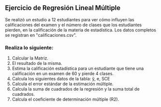 ## Ejercicio de Regresión Lineal Múltiple

Se realizó un estudio a 12 estudiantes para ver cómo influyen las calificaciones del examen y el número de clases que los estudiantes pierden, en la calificación de la materia de estadística. Los datos completos se registran en "calificaciones.csv".

### Realiza lo siguiente:

1. Calcular la Matriz.
2. El resultado de la misma.
3. Estima la calificación estadística para un estudiante que tiene una calificación en un examen de 60 y pierde 4 clases.
4. Calcula los siguientes datos de la tabla: ŷ, e, SCE
5. Calcula el error estándar de la estimación múltiple.
6. Calcula la suma de cuadrados de la regresión y la suma total de cuadrados.
7. Calcula el coeficiente de determinación múltiple (R2).
